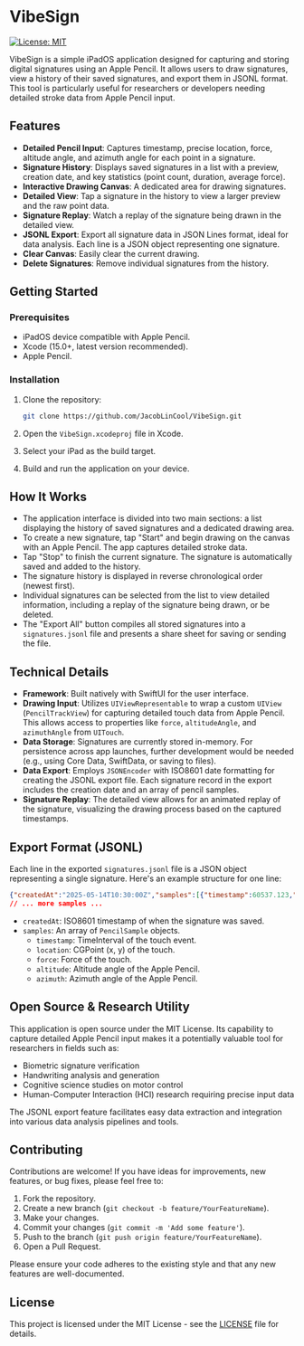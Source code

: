 # VibeSign

[![License: MIT](https://img.shields.io/badge/License-MIT-yellow.svg)](https://opensource.org/licenses/MIT)

VibeSign is a simple iPadOS application designed for capturing and storing digital signatures using an Apple Pencil. It allows users to draw signatures, view a history of their saved signatures, and export them in JSONL format. This tool is particularly useful for researchers or developers needing detailed stroke data from Apple Pencil input.

## Features

- **Detailed Pencil Input**: Captures timestamp, precise location, force, altitude angle, and azimuth angle for each point in a signature.
- **Signature History**: Displays saved signatures in a list with a preview, creation date, and key statistics (point count, duration, average force).
- **Interactive Drawing Canvas**: A dedicated area for drawing signatures.
- **Detailed View**: Tap a signature in the history to view a larger preview and the raw point data.
- **Signature Replay**: Watch a replay of the signature being drawn in the detailed view.
- **JSONL Export**: Export all signature data in JSON Lines format, ideal for data analysis. Each line is a JSON object representing one signature.
- **Clear Canvas**: Easily clear the current drawing.
- **Delete Signatures**: Remove individual signatures from the history.

<!-- Suggestion: Add a "Screenshots" section here -->
<!--
## Screenshots

(Consider adding a few screenshots or a GIF of the app in action here)
- App interface showing history and drawing area.
- Detailed view of a signature.
- Exported JSONL file structure example.
-->

## Getting Started

### Prerequisites

- iPadOS device compatible with Apple Pencil.
- Xcode (15.0+, latest version recommended).
- Apple Pencil.

### Installation

1. Clone the repository:

    ```bash
    git clone https://github.com/JacobLinCool/VibeSign.git
    ```

2. Open the `VibeSign.xcodeproj` file in Xcode.
3. Select your iPad as the build target.
4. Build and run the application on your device.

## How It Works

- The application interface is divided into two main sections: a list displaying the history of saved signatures and a dedicated drawing area.
- To create a new signature, tap "Start" and begin drawing on the canvas with an Apple Pencil. The app captures detailed stroke data.
- Tap "Stop" to finish the current signature. The signature is automatically saved and added to the history.
- The signature history is displayed in reverse chronological order (newest first).
- Individual signatures can be selected from the list to view detailed information, including a replay of the signature being drawn, or be deleted.
- The "Export All" button compiles all stored signatures into a `signatures.jsonl` file and presents a share sheet for saving or sending the file.

## Technical Details

- **Framework**: Built natively with SwiftUI for the user interface.
- **Drawing Input**: Utilizes `UIViewRepresentable` to wrap a custom `UIView` (`PencilTrackView`) for capturing detailed touch data from Apple Pencil. This allows access to properties like `force`, `altitudeAngle`, and `azimuthAngle` from `UITouch`.
- **Data Storage**: Signatures are currently stored in-memory. For persistence across app launches, further development would be needed (e.g., using Core Data, SwiftData, or saving to files).
- **Data Export**: Employs `JSONEncoder` with ISO8601 date formatting for creating the JSONL export file. Each signature record in the export includes the creation date and an array of pencil samples.
- **Signature Replay**: The detailed view allows for an animated replay of the signature, visualizing the drawing process based on the captured timestamps.

## Export Format (JSONL)

Each line in the exported `signatures.jsonl` file is a JSON object representing a single signature. Here's an example structure for one line:

```json
{"createdAt":"2025-05-14T10:30:00Z","samples":[{"timestamp":60537.123,"location":{"x":100.5,"y":150.2},"force":1.5,"altitude":0.785,"azimuth":1.570}]}
// ... more samples ...
```

- `createdAt`: ISO8601 timestamp of when the signature was saved.
- `samples`: An array of `PencilSample` objects.
  - `timestamp`: TimeInterval of the touch event.
  - `location`: CGPoint (x, y) of the touch.
  - `force`: Force of the touch.
  - `altitude`: Altitude angle of the Apple Pencil.
  - `azimuth`: Azimuth angle of the Apple Pencil.

## Open Source & Research Utility

This application is open source under the MIT License. Its capability to capture detailed Apple Pencil input makes it a potentially valuable tool for researchers in fields such as:

- Biometric signature verification
- Handwriting analysis and generation
- Cognitive science studies on motor control
- Human-Computer Interaction (HCI) research requiring precise input data

The JSONL export feature facilitates easy data extraction and integration into various data analysis pipelines and tools.

## Contributing

Contributions are welcome! If you have ideas for improvements, new features, or bug fixes, please feel free to:

1. Fork the repository.
2. Create a new branch (`git checkout -b feature/YourFeatureName`).
3. Make your changes.
4. Commit your changes (`git commit -m 'Add some feature'`).
5. Push to the branch (`git push origin feature/YourFeatureName`).
6. Open a Pull Request.

Please ensure your code adheres to the existing style and that any new features are well-documented.

## License

This project is licensed under the MIT License - see the [LICENSE](LICENSE) file for details.

